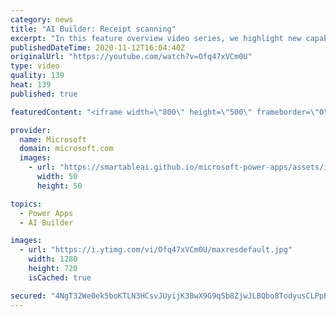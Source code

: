 ```yaml
---
category: news
title: "AI Builder: Receipt scanning"
excerpt: "In this feature overview video series, we highlight new capabilities included in the latest update to AI Builder.  Receipt scanning is a new AI Builder feature that processes receipts to identify and extract information. The AI model identifies receipt data, merchant information, total price, and taxes"
publishedDateTime: 2020-11-12T16:04:40Z
originalUrl: "https://youtube.com/watch?v=Ofq47xVCm0U"
type: video
quality: 139
heat: 139
published: true

featuredContent: "<iframe width=\"800\" height=\"500\" frameborder=\"0\" src=\"https://www.youtube.com/embed/Ofq47xVCm0U\" allow=\"accelerometer; autoplay; encrypted-media; gyroscope; picture-in-picture\" allowfullscreen></iframe>"

provider:
  name: Microsoft
  domain: microsoft.com
  images:
    - url: "https://smartableai.github.io/microsoft-power-apps/assets/images/organizations/microsoft.com-50x50.jpg"
      width: 50
      height: 50

topics:
  - Power Apps
  - AI Builder

images:
  - url: "https://i.ytimg.com/vi/Ofq47xVCm0U/maxresdefault.jpg"
    width: 1280
    height: 720
    isCached: true

secured: "4NgT32We0ek5boKTLN3HCsvJUyijK38wX9G9qSb8ZjwJLBQbo8TodyusCLPpEy+EUoiT9ZABeLK5mQ1/cfGJADjpw8YmPlJkaNDagX8OhdpjdbsY3WoPKPPCa4mPe/4oU86g6wT128+sKDk5AvM8QaTsQYHVPHHYZXkuxmlIrESuUdd6XrH3no4SD8X5oZ0RG5rbwrJM1cmT06QhOlt3mkKx/b6r6ZVoqJFYSH8eFdZ7D5MkErDHnchK/2iA1LocGPWcBxvB8yglVKiaPEg9Knun79zgSIbCnPYJjyT8vNvtPjEwSEoLxQj6o1LoqmjL+5TBEwoKhrBhfRznJ1Lbpxs8YWhipJyXy0VqbYeD4STywx/05+TqkBRjPA5So4maZuS3I4mqhJGI+/LEpupWBVbeP13kQAAbPsRZoZ+MeU/SLMv9cEhtRVEeq3Twb9S+;S6tAN995FWcOMo1emTQw5Q=="
---
```


